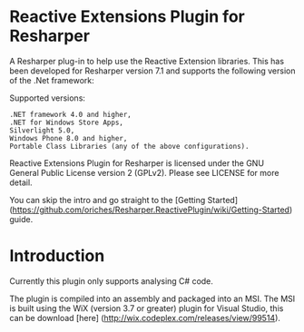 Reactive Extensions Plugin for Resharper
===========

A Resharper plug-in to help use the Reactive Extension libraries. This has been developed for Resharper version 7.1 and supports the following version of the .Net framework:

Supported versions:

	.NET framework 4.0 and higher,
	.NET for Windows Store Apps,
	Silverlight 5.0,
	Windows Phone 8.0 and higher,
	Portable Class Libraries (any of the above configurations).

Reactive Extensions Plugin for Resharper is licensed under the GNU General Public License version 2 (GPLv2). Please see LICENSE for more detail.

You can skip the intro and go straight to the [Getting Started] (https://github.com/oriches/Resharper.ReactivePlugin/wiki/Getting-Started) guide.

# Introduction

Currently this plugin only supports analysing C# code.

The plugin is compiled into an assembly and packaged into an MSI. The MSI is built using the WiX (version 3.7 or greater) plugin for Visual Studio, this can be download [here] (http://wix.codeplex.com/releases/view/99514).

